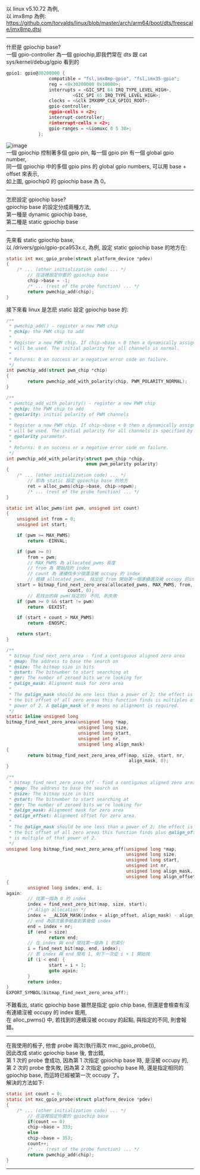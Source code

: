 以 linux v5.10.72 為例,  
以 imx8mp 為例: https://github.com/torvalds/linux/blob/master/arch/arm64/boot/dts/freescale/imx8mp.dtsi  

------------------------------------------------------------------------------------------------  
什麽是 gpiochip base?  
一個 gpio-controller 為一個 gpiochip,即我們常在 dts 跟 cat sys/kernel/debug/gpio 看到的  
```c
gpio1: gpio@30200000 {
				compatible = "fsl,imx8mp-gpio", "fsl,imx35-gpio";
				reg = <0x30200000 0x10000>;
				interrupts = <GIC_SPI 64 IRQ_TYPE_LEVEL_HIGH>,
					     <GIC_SPI 65 IRQ_TYPE_LEVEL_HIGH>;
				clocks = <&clk IMX8MP_CLK_GPIO1_ROOT>;
				gpio-controller;
				#gpio-cells = <2>;
				interrupt-controller;
				#interrupt-cells = <2>;
				gpio-ranges = <&iomuxc 0 5 30>;
			};
```
![image](https://github.com/OuO333333/jserv-linux-kernel-internals-study/assets/37506309/0bda6f34-0d9f-4751-b1f9-d10353baea65)  
一個 gpiochip 控制著多個 gpio pin,
每一個 gpio pin 有一個 global gpio number,  
同一個 gpiochip 中的多個 gpio pins 的 global gpio numbers, 可以用 base + offset 來表示,  
如上圖, gpiochip0 的 gpiochip base 為 0。  

------------------------------------------------------------------------------------------------  
怎麽設定 gpiochip base?  
gpiochip base 的設定分成兩種方法,  
第一種是 dynamic gpiochip base,  
第二種是 static gpiochip base  

------------------------------------------------------------------------------------------------  
先來看 static gpiochip base,  
以 /drivers/gpio/gpio-pca953x.c, 為例,
設定 static gpiochip base 的地方在:  
```c
static int mxc_gpio_probe(struct platform_device *pdev)
{
	/* ... (other initialization code) ... */
        // 在這裡設定你要的 gpiochip base
        chip->base = -1;
        /* ... (rest of the probe function) ... */
        return pwmchip_add(chip);
}
```
接下來看 linux 是怎麽 static 設定 gpiochip base 的:  
```c
/**
 * pwmchip_add() - register a new PWM chip
 * @chip: the PWM chip to add
 *
 * Register a new PWM chip. If chip->base < 0 then a dynamically assigned base
 * will be used. The initial polarity for all channels is normal.
 *
 * Returns: 0 on success or a negative error code on failure.
 */
int pwmchip_add(struct pwm_chip *chip)
{
        return pwmchip_add_with_polarity(chip, PWM_POLARITY_NORMAL);
}
```
```c
/**
 * pwmchip_add_with_polarity() - register a new PWM chip
 * @chip: the PWM chip to add
 * @polarity: initial polarity of PWM channels
 *
 * Register a new PWM chip. If chip->base < 0 then a dynamically assigned base
 * will be used. The initial polarity for all channels is specified by the
 * @polarity parameter.
 *
 * Returns: 0 on success or a negative error code on failure.
 */
int pwmchip_add_with_polarity(struct pwm_chip *chip,
                              enum pwm_polarity polarity)
{
	/* ... (other initialization code) ... */
        // 即為 static 設定 gpiochip base 的地方
        ret = alloc_pwms(chip->base, chip->npwm);
        /* ... (rest of the probe function) ... */
}
```
```c
static int alloc_pwms(int pwm, unsigned int count)
{
	unsigned int from = 0;
	unsigned int start;

	if (pwm >= MAX_PWMS)
		return -EINVAL;

	if (pwm >= 0)
		from = pwm;
        // MAX_PWMS 為 allocated_pwms 長度
        // from 為 開始找的 index
        // count 為 連續找多少個還沒被 occupy 的 index
        // 根據 allocated_pwms, 找出從 from 開始第一個連續還沒被 occupy 的index
	start = bitmap_find_next_zero_area(allocated_pwms, MAX_PWMS, from,
					   count, 0);
        // 若找出的與 pwm(指定的) 不同, 則失敗
	if (pwm >= 0 && start != pwm)
		return -EEXIST;

	if (start + count > MAX_PWMS)
		return -ENOSPC;

	return start;
}
```
```c
/**
 * bitmap_find_next_zero_area - find a contiguous aligned zero area
 * @map: The address to base the search on
 * @size: The bitmap size in bits
 * @start: The bitnumber to start searching at
 * @nr: The number of zeroed bits we're looking for
 * @align_mask: Alignment mask for zero area
 *
 * The @align_mask should be one less than a power of 2; the effect is that
 * the bit offset of all zero areas this function finds is multiples of that
 * power of 2. A @align_mask of 0 means no alignment is required.
 */
static inline unsigned long
bitmap_find_next_zero_area(unsigned long *map,
                           unsigned long size,
                           unsigned long start,
                           unsigned int nr,
                           unsigned long align_mask)
{
        return bitmap_find_next_zero_area_off(map, size, start, nr,
                                              align_mask, 0);
}
```
```c
/**
 * bitmap_find_next_zero_area_off - find a contiguous aligned zero area
 * @map: The address to base the search on
 * @size: The bitmap size in bits
 * @start: The bitnumber to start searching at
 * @nr: The number of zeroed bits we're looking for
 * @align_mask: Alignment mask for zero area
 * @align_offset: Alignment offset for zero area.
 *
 * The @align_mask should be one less than a power of 2; the effect is that
 * the bit offset of all zero areas this function finds plus @align_offset
 * is multiple of that power of 2.
 */
unsigned long bitmap_find_next_zero_area_off(unsigned long *map,
                                             unsigned long size,
                                             unsigned long start,
                                             unsigned int nr,
                                             unsigned long align_mask,
                                             unsigned long align_offset)
{
        unsigned long index, end, i;
again:
        // 找第一個為 0 的 index
        index = find_next_zero_bit(map, size, start);
        /* Align allocation */
        index = __ALIGN_MASK(index + align_offset, align_mask) - align_offset;
        // end 為該次最多檢查到第幾個 index
        end = index + nr;
        if (end > size) 
                return end;
        // 在 index 與 end 間找第一個為 1 的索引
        i = find_next_bit(map, end, index);
        // 若 index 與 end 間有 1, 則下一次從 i + 1 開始找
        if (i < end) {
                start = i + 1; 
                goto again;
        }
        return index; 
}
EXPORT_SYMBOL(bitmap_find_next_zero_area_off);
```
不難看出, static gpiochip base 雖然是指定 gpio chip base, 但還是會檢查有沒有連續沒被 occupy 的 index 能用,  
在 alloc_pwms() 中, 若找到的連續沒被 occupy 的起點, 與指定的不同, 則會報錯。  

------------------------------------------------------------------------------------------------
在我使用的板子, 他會 probe 兩次(執行兩次 mxc_gpio_probe()),  
因此改成 static gpiochip base 後, 會出錯,  
第 1 次的 probe 會成功, 因為第 1 次指定 gpiochip base 時, 是沒被 occupy 的,  
第 2 次的 probe 會失敗, 因為第 2 次指定 gpiochip base 時, 還是指定相同的 gpiochip base, 而這時已經被第一次 occupy 了。  
解決的方法如下:
```c
static int count = 0;
static int mxc_gpio_probe(struct platform_device *pdev)
{
	/* ... (other initialization code) ... */
        // 在這裡設定你要的 gpiochip base
        if(count == 0)
	    chip->base = 333;
        else
	    chip->base = 353;
        count++;
        /* ... (rest of the probe function) ... */
        return pwmchip_add(chip);
}
```

------------------------------------------------------------------------------------------------

